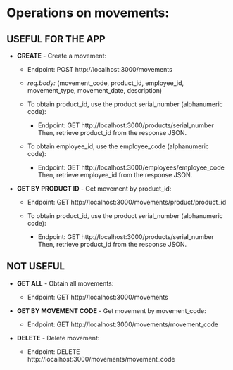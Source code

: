 # Operations on movements:
## USEFUL FOR THE APP
- **CREATE** - Create a movement:  
    - Endpoint: POST http://localhost:3000/movements  

    - *req.body:* (movement_code, product_id, employee_id, movement_type, movement_date, description)  

    - To obtain product_id, use the product serial_number (alphanumeric code):   
      - Endpoint: GET http://localhost:3000/products/serial_number  
    Then, retrieve product_id from the response JSON.
    - To obtain employee_id, use the employee_code (alphanumeric code):   
      - Endpoint: GET http://localhost:3000/employees/employee_code  
    Then, retrieve employee_id from the response JSON.

- **GET BY PRODUCT ID** - Get movement by product_id:
    - Endpoint: GET http://localhost:3000/movements/product/product_id  

   - To obtain product_id, use the product serial_number (alphanumeric code):   
      - Endpoint: GET http://localhost:3000/products/serial_number  
    Then, retrieve product_id from the response JSON.

## NOT USEFUL

  - **GET ALL** - Obtain all movements: 
      - Endpoint: GET http://localhost:3000/movements 
    
  - **GET BY MOVEMENT CODE** - Get movement by movement_code:
      - Endpoint: GET http://localhost:3000/movements/movement_code

  - **DELETE** - Delete movement:
      - Endpoint: DELETE http://localhost:3000/movements/movement_code